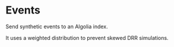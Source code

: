# Events

Send synthetic events to an Algolia index.

It uses a weighted distribution to prevent skewed DRR simulations.




